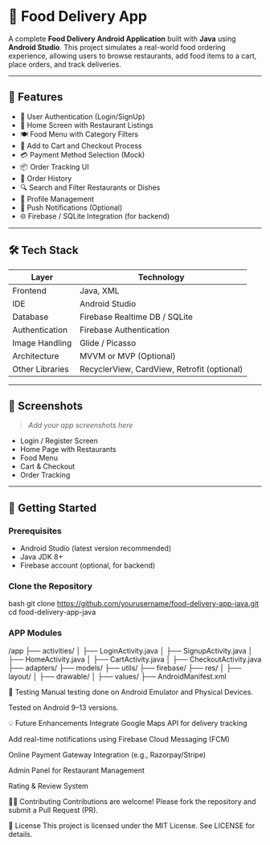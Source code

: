 # 🍔 Food Delivery App

A complete **Food Delivery Android Application** built with **Java** using **Android Studio**. This project simulates a real-world food ordering experience, allowing users to browse restaurants, add food items to a cart, place orders, and track deliveries.

---

## 📱 Features

- 🔐 User Authentication (Login/SignUp)
- 🧭 Home Screen with Restaurant Listings
- 🍽️ Food Menu with Category Filters
- 🛒 Add to Cart and Checkout Process
- 💳 Payment Method Selection (Mock)
- 📦 Order Tracking UI
- 🧾 Order History
- 🔍 Search and Filter Restaurants or Dishes
- 🧑 Profile Management
- 🔔 Push Notifications (Optional)
- 🌐 Firebase / SQLite Integration (for backend)

---

## 🛠️ Tech Stack

| Layer            | Technology            |
|------------------|------------------------|
| Frontend         | Java, XML              |
| IDE              | Android Studio         |
| Database         | Firebase Realtime DB / SQLite |
| Authentication   | Firebase Authentication |
| Image Handling   | Glide / Picasso        |
| Architecture     | MVVM or MVP (Optional) |
| Other Libraries  | RecyclerView, CardView, Retrofit (optional) |

---

## 📸 Screenshots

> _Add your app screenshots here_

- Login / Register Screen
- Home Page with Restaurants
- Food Menu
- Cart & Checkout
- Order Tracking

---

## 🚀 Getting Started

### Prerequisites

- Android Studio (latest version recommended)
- Java JDK 8+
- Firebase account (optional, for backend)

### Clone the Repository

bash
git clone https://github.com/yourusername/food-delivery-app-java.git
cd food-delivery-app-java

### APP Modules

/app
├── activities/
│   ├── LoginActivity.java
│   ├── SignupActivity.java
│   ├── HomeActivity.java
│   ├── CartActivity.java
│   ├── CheckoutActivity.java
├── adapters/
├── models/
├── utils/
├── firebase/
├── res/
│   ├── layout/
│   ├── drawable/
│   ├── values/
├── AndroidManifest.xml

🧪 Testing
Manual testing done on Android Emulator and Physical Devices.

Tested on Android 9–13 versions.

💡 Future Enhancements
Integrate Google Maps API for delivery tracking

Add real-time notifications using Firebase Cloud Messaging (FCM)

Online Payment Gateway Integration (e.g., Razorpay/Stripe)

Admin Panel for Restaurant Management

Rating & Review System

🙋‍♂️ Contributing
Contributions are welcome! Please fork the repository and submit a Pull Request (PR).

📄 License
This project is licensed under the MIT License. See LICENSE for details.


